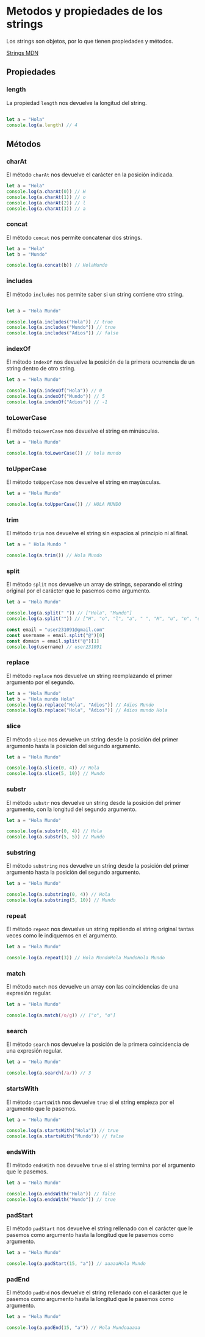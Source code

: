 # Metodos y propiedades de los strings

Los strings son objetos, por lo que tienen propiedades y métodos.

[Strings MDN](https://developer.mozilla.org/es/docs/Web/JavaScript/Reference/Global_Objects/String)
## Propiedades

### length

La propiedad `length` nos devuelve la longitud del string.

```javascript

let a = "Hola"
console.log(a.length) // 4
```

## Métodos

### charAt

El método `charAt` nos devuelve el carácter en la posición indicada.

```javascript
let a = "Hola"
console.log(a.charAt(0)) // H
console.log(a.charAt(1)) // o
console.log(a.charAt(2)) // l
console.log(a.charAt(3)) // a
```

### concat

El método `concat` nos permite concatenar dos strings.

```javascript
let a = "Hola"
let b = "Mundo"

console.log(a.concat(b)) // HolaMundo
```

### includes

El método `includes` nos permite saber si un string contiene otro string.

```javascript

let a = "Hola Mundo"

console.log(a.includes("Hola")) // true
console.log(a.includes("Mundo")) // true
console.log(a.includes("Adios")) // false
```

### indexOf

El método `indexOf` nos devuelve la posición de la primera ocurrencia de un string dentro de otro string.

```javascript
let a = "Hola Mundo"

console.log(a.indexOf("Hola")) // 0
console.log(a.indexOf("Mundo")) // 5
console.log(a.indexOf("Adios")) // -1
```

### toLowerCase

El método `toLowerCase` nos devuelve el string en minúsculas.

```javascript
let a = "Hola Mundo"

console.log(a.toLowerCase()) // hola mundo
```

### toUpperCase

El método `toUpperCase` nos devuelve el string en mayúsculas.

```javascript
let a = "Hola Mundo"

console.log(a.toUpperCase()) // HOLA MUNDO
```

### trim

El método `trim` nos devuelve el string sin espacios al principio ni al final.

```javascript
let a = " Hola Mundo "

console.log(a.trim()) // Hola Mundo
```

### split

El método `split` nos devuelve un array de strings, separando el string original por el carácter que le pasemos como argumento.

```javascript
let a = "Hola Mundo"

console.log(a.split(" ")) // ["Hola", "Mundo"]
console.log(a.split("")) // ["H", "o", "l", "a", " ", "M", "u", "n", "d", "o"]
```

```javascript
const email = "user231091@gmail.com"
const username = email.split("@")[0]
const domain = email.split("@")[1]
console.log(username) // user231091
```

### replace

El método `replace` nos devuelve un string reemplazando el primer argumento por el segundo.

```javascript
let a = "Hola Mundo"
let b = "Hola mundo Hola"
console.log(a.replace("Hola", "Adios")) // Adios Mundo
console.log(b.replace("Hola", "Adios")) // Adios mundo Hola
```

### slice

El método `slice` nos devuelve un string desde la posición del primer argumento hasta la posición del segundo argumento.

```javascript
let a = "Hola Mundo"

console.log(a.slice(0, 4)) // Hola
console.log(a.slice(5, 10)) // Mundo
```

### substr

El método `substr` nos devuelve un string desde la posición del primer argumento, con la longitud del segundo argumento.

```javascript
let a = "Hola Mundo"

console.log(a.substr(0, 4)) // Hola
console.log(a.substr(5, 5)) // Mundo
```

### substring

El método `substring` nos devuelve un string desde la posición del primer argumento hasta la posición del segundo argumento.

```javascript
let a = "Hola Mundo"

console.log(a.substring(0, 4)) // Hola
console.log(a.substring(5, 10)) // Mundo
```

### repeat

El método `repeat` nos devuelve un string repitiendo el string original tantas veces como le indiquemos en el argumento.

```javascript
let a = "Hola Mundo"

console.log(a.repeat(3)) // Hola MundoHola MundoHola Mundo
```

### match

El método `match` nos devuelve un array con las coincidencias de una expresión regular.

```javascript
let a = "Hola Mundo"

console.log(a.match(/o/g)) // ["o", "o"]
```

### search

El método `search` nos devuelve la posición de la primera coincidencia de una expresión regular.

```javascript
let a = "Hola Mundo"

console.log(a.search(/a/)) // 3
```

### startsWith

El método `startsWith` nos devuelve `true` si el string empieza por el argumento que le pasemos.

```javascript
let a = "Hola Mundo"

console.log(a.startsWith("Hola")) // true
console.log(a.startsWith("Mundo")) // false
```

### endsWith

El método `endsWith` nos devuelve `true` si el string termina por el argumento que le pasemos.

```javascript
let a = "Hola Mundo"

console.log(a.endsWith("Hola")) // false
console.log(a.endsWith("Mundo")) // true
```

### padStart

El método `padStart` nos devuelve el string rellenado con el carácter que le pasemos como argumento hasta la longitud que le pasemos como argumento.

```javascript
let a = "Hola Mundo"

console.log(a.padStart(15, "a")) // aaaaaHola Mundo
```

### padEnd

El método `padEnd` nos devuelve el string rellenado con el carácter que le pasemos como argumento hasta la longitud que le pasemos como argumento.

```javascript
let a = "Hola Mundo"

console.log(a.padEnd(15, "a")) // Hola Mundoaaaaa
```


